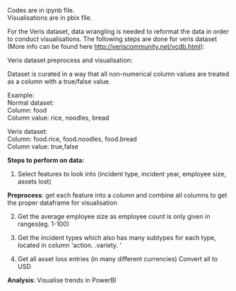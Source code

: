 Codes are in ipynb file.\
Visualisations are in pbix file.

For the Veris dataset, data wrangling is needed to reformat the data in order to conduct visualisations. 
The following steps are done for veris dataset (More info can be found here http://veriscommunity.net/vcdb.html):

Veris dataset preprocess and visualisation:

Dataset is curated in a way that all non-numerical column values are treated as a column with a true/false value.

Example:\
Normal dataset:\
Column: food\
Column value: rice, noodles, bread

Veris dataset:\
Column: food.rice, food.noodles, food.bread\
Column value: true,false


**Steps to perform on data:**
  1) Select features to look into (incident type, incident year, employee size, assets lost) 

  **Preprocess**: get each feature into a column and combine all columns to get the proper dataframe for visualisation

  2) Get the average employee size as employee count is only given in ranges(eg. 1-100)

  3) Get the incident types which also has many subtypes for each type, 
     located in column 'action. <incident type> .variety. <incident subtype>'

  4) Get all asset loss entries (in many different currencies)
     Convert all to USD

**Analysis**: Visualise trends in PowerBI


